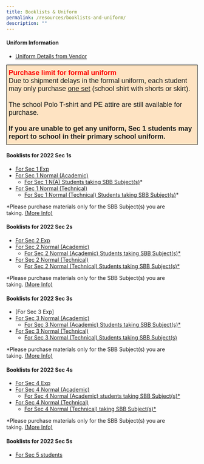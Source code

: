 ```yaml
---
title: Booklists & Uniform
permalink: /resources/booklists-and-uniform/
description: ""
---
```

#### Uniform Information

*   [Uniform Details from Vendor](/files/Letter-for-Parents-2021-Woodlands-Secondary_Final.pdf)

<style type="text/css">
.tg  {border-collapse:collapse;border-spacing:0;margin:0px auto;}
.tg td{border-color:black;border-style:solid;border-width:1px;font-family:Arial, sans-serif;font-size:14px;
  overflow:hidden;padding:10px 5px;word-break:normal;}
.tg th{border-color:black;border-style:solid;border-width:1px;font-family:Arial, sans-serif;font-size:14px;
  font-weight:normal;overflow:hidden;padding:10px 5px;word-break:normal;}
.tg .tg-6948{background-color:#fee3c2;font-size:18px;text-align:left;vertical-align:top}
</style>
<table class="tg">
<tbody>
  <tr>
    <td class="tg-6948"><span style="font-weight:bold;font-style:inherit;color:#FE0000">Purchase limit for formal uniform</span><br><span style="font-weight:400;font-style:normal">Due to shipment delays in the formal uniform, each student may only purchase </span><span style="text-decoration:underline">one set</span> (school shirt with shorts or skirt).<br><br><span style="font-weight:400;font-style:normal">The school Polo T-shirt and PE attire are still available for purchase.</span><br><br><span style="font-weight:bold;font-style:inherit">If you are unable to get any uniform, Sec 1 students may report to school in their primary school uniform.</span></td>
  </tr>
</tbody>
</table>


#### Booklists for 2022 Sec 1s

*   [For Sec 1 Exp](/files/WDLSS-Booklist-S1-EXP.pdf)
*   [For Sec 1 Normal (Academic)](/files/WDLSS-Booklist-S1-NA.pdf)
    *   [For Sec 1 N(A) Students taking SBB Subject(s)](/files/WDLSS-Booklist-S1-NA-SBB.pdf)\*
*   [For Sec 1 Normal (Technical)](/files/WDLSS-Booklist-S1-NT.pdf)
    *   [For Sec 1 Normal (Technical) Students taking SBB Subject(s)](/files/WDLSS-Booklist-S1-NT-SBB.pdf)\*

\*Please purchase materials only for the SBB Subject(s) you are taking. [(More Info)](/files/sbb-buy-textbook-advisory.pdf)

#### Booklists for 2022 Sec 2s

*   [For Sec 2 Exp](/files/WDLSS-Booklist-S2-EXP.pdf)
*   [For Sec 2 Normal (Academic)](/files/WDLSS-Booklist-S2-NA.pdf)
    *   [For Sec 2 Normal (Academic) Students taking SBB Subject(s)\*](/files/WDLSS-Booklist-S2-NA-SBB.pdf)
*   [For Sec 2 Normal (Technical)](/files/WDLSS-Booklist-S2-NT.pdf)
    *   [For Sec 2 Normal (Technical) Students taking SBB Subject(s)\*](/files/WDLSS-Booklist-S2-NT-SBB.pdf)

\*Please purchase materials only for the SBB Subject(s) you are taking. [(More Info)](/files/sbb-buy-textbook-advisory.pdf)

#### Booklists for 2022 Sec 3s

*   [For Sec 3 Exp][](/files/WDLSS-Booklist-S3-EXP.pdf)
*   [For Sec 3 Normal (Academic)](https://woodlandssec.moe.edu.sg/wp-content/uploads/2021/11/WDLSS-Booklist-S3-NA.pdf)
    *   [For Sec 3 Normal (Academic) Students taking SBB Subject(s)\*](https://woodlandssec.moe.edu.sg/wp-content/uploads/2021/11/WDLSS-Booklist-S3-NA-SBB.pdf)
*   [For Sec 3 Normal (Technical)](https://woodlandssec.moe.edu.sg/wp-content/uploads/2021/11/WDLSS-Booklist-S3-NT.pdf)
    *   [For Sec 3 Normal (Technical) Students taking SBB Subject(s)](https://woodlandssec.moe.edu.sg/wp-content/uploads/2021/11/WDLSS-Booklist-S3-NT-SBB.pdf)

\*Please purchase materials only for the SBB Subject(s) you are taking. [(More Info)](https://woodlandssec.moe.edu.sg/wp-content/uploads/2020/12/sbb-buy-textbook-advisory.pdf)

#### Booklists for 2022 Sec 4s

*   [For Sec 4 Exp](https://woodlandssec.moe.edu.sg/wp-content/uploads/2021/11/WDLSS-Booklist-S4-EXP.pdf)
*   [For Sec 4 Normal (Academic)](https://woodlandssec.moe.edu.sg/wp-content/uploads/2021/11/WDLSS-Booklist-S4-NA.pdf)
    *   [For Sec 4 Normal (Academic) students taking SBB Subject(s)\*](https://woodlandssec.moe.edu.sg/wp-content/uploads/2021/11/WDLSS-Booklist-S4-NA-SBB.pdf)
*   [For Sec 4 Normal (Technical)](https://woodlandssec.moe.edu.sg/wp-content/uploads/2021/11/WDLSS-Booklist-S4-NT.pdf)
    *   [For Sec 4 Normal (Technical) taking SBB Subject(s)\*](https://woodlandssec.moe.edu.sg/wp-content/uploads/2021/11/WDLSS-Booklist-S4-NT-SBB.pdf)

\*Please purchase materials only for the SBB Subject(s) you are taking. [(More Info)](https://woodlandssec.moe.edu.sg/wp-content/uploads/2020/12/sbb-buy-textbook-advisory.pdf)

#### Booklists for 2022 Sec 5s

*   [For Sec 5 students](https://woodlandssec.moe.edu.sg/wp-content/uploads/2021/11/WDLSS-Booklist-S5-NA.pdf)